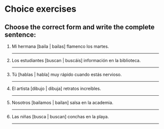 # Choice exercises

## Choose the correct form and write the complete sentence:

1. Mi hermana [baila | bailas] flamenco los martes.

   _________________________________

2. Los estudiantes [buscan | buscáis] información en la biblioteca.

   _________________________________

3. Tú [hablas | habla] muy rápido cuando estás nervioso.

   _________________________________

4. El artista [dibujo | dibuja] retratos increíbles.

   _________________________________

5. Nosotros [bailamos | bailan] salsa en la academia.

   _________________________________

6. Las niñas [busca | buscan] conchas en la playa.

   _________________________________